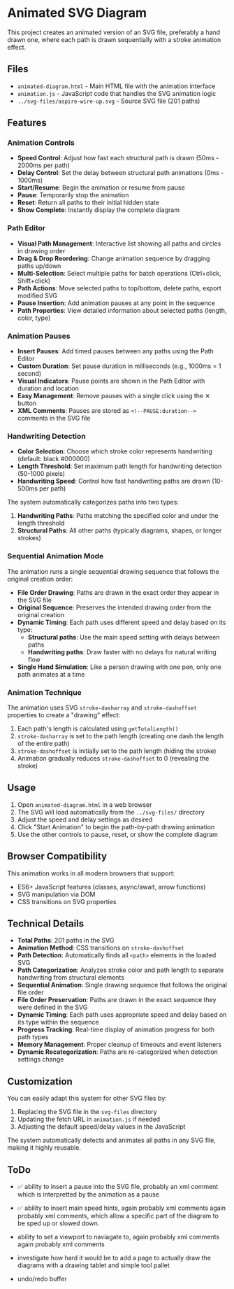 # Animated SVG Diagram

This project creates an animated version of an SVG file, preferably a hand drawn one, where each path is drawn sequentially with a stroke animation effect.

## Files

- `animated-diagram.html` - Main HTML file with the animation interface
- `animation.js` - JavaScript code that handles the SVG animation logic
- `../svg-files/aspire-wire-up.svg` - Source SVG file (201 paths)

## Features

### Animation Controls
- **Speed Control**: Adjust how fast each structural path is drawn (50ms - 2000ms per path)
- **Delay Control**: Set the delay between structural path animations (0ms - 1000ms)
- **Start/Resume**: Begin the animation or resume from pause
- **Pause**: Temporarily stop the animation
- **Reset**: Return all paths to their initial hidden state
- **Show Complete**: Instantly display the complete diagram

### Path Editor
- **Visual Path Management**: Interactive list showing all paths and circles in drawing order
- **Drag & Drop Reordering**: Change animation sequence by dragging paths up/down
- **Multi-Selection**: Select multiple paths for batch operations (Ctrl+click, Shift+click)
- **Path Actions**: Move selected paths to top/bottom, delete paths, export modified SVG
- **Pause Insertion**: Add animation pauses at any point in the sequence
- **Path Properties**: View detailed information about selected paths (length, color, type)

### Animation Pauses
- **Insert Pauses**: Add timed pauses between any paths using the Path Editor
- **Custom Duration**: Set pause duration in milliseconds (e.g., 1000ms = 1 second)
- **Visual Indicators**: Pause points are shown in the Path Editor with duration and location
- **Easy Management**: Remove pauses with a single click using the ✕ button
- **XML Comments**: Pauses are stored as `<!--PAUSE:duration-->` comments in the SVG file

### Handwriting Detection
- **Color Selection**: Choose which stroke color represents handwriting (default: black #000000)
- **Length Threshold**: Set maximum path length for handwriting detection (50-1000 pixels)
- **Handwriting Speed**: Control how fast handwriting paths are drawn (10-500ms per path)

The system automatically categorizes paths into two types:
1. **Handwriting Paths**: Paths matching the specified color and under the length threshold
2. **Structural Paths**: All other paths (typically diagrams, shapes, or longer strokes)

### Sequential Animation Mode
The animation runs a single sequential drawing sequence that follows the original creation order:
- **File Order Drawing**: Paths are drawn in the exact order they appear in the SVG file
- **Original Sequence**: Preserves the intended drawing order from the original creation
- **Dynamic Timing**: Each path uses different speed and delay based on its type:
  - **Structural paths**: Use the main speed setting with delays between paths
  - **Handwriting paths**: Draw faster with no delays for natural writing flow
- **Single Hand Simulation**: Like a person drawing with one pen, only one path animates at a time

### Animation Technique
The animation uses SVG `stroke-dasharray` and `stroke-dashoffset` properties to create a "drawing" effect:
1. Each path's length is calculated using `getTotalLength()`
2. `stroke-dasharray` is set to the path length (creating one dash the length of the entire path)
3. `stroke-dashoffset` is initially set to the path length (hiding the stroke)
4. Animation gradually reduces `stroke-dashoffset` to 0 (revealing the stroke)

## Usage

1. Open `animated-diagram.html` in a web browser
2. The SVG will load automatically from the `../svg-files/` directory
3. Adjust the speed and delay settings as desired
4. Click "Start Animation" to begin the path-by-path drawing animation
5. Use the other controls to pause, reset, or show the complete diagram

## Browser Compatibility

This animation works in all modern browsers that support:
- ES6+ JavaScript features (classes, async/await, arrow functions)
- SVG manipulation via DOM
- CSS transitions on SVG properties

## Technical Details

- **Total Paths**: 201 paths in the SVG
- **Animation Method**: CSS transitions on `stroke-dashoffset`
- **Path Detection**: Automatically finds all `<path>` elements in the loaded SVG
- **Path Categorization**: Analyzes stroke color and path length to separate handwriting from structural elements
- **Sequential Animation**: Single drawing sequence that follows the original file order
- **File Order Preservation**: Paths are drawn in the exact sequence they were defined in the SVG
- **Dynamic Timing**: Each path uses appropriate speed and delay based on its type within the sequence
- **Progress Tracking**: Real-time display of animation progress for both path types
- **Memory Management**: Proper cleanup of timeouts and event listeners
- **Dynamic Recategorization**: Paths are re-categorized when detection settings change

## Customization

You can easily adapt this system for other SVG files by:
1. Replacing the SVG file in the `svg-files` directory
2. Updating the fetch URL in `animation.js` if needed
3. Adjusting the default speed/delay values in the JavaScript

The system automatically detects and animates all paths in any SVG file, making it highly reusable.

## ToDo

* ✅ ability to insert a pause into the SVG file, probably an xml comment which is interpretted by the animation as a pause

* ✅ ability to insert main speed hints, again probably xml comments again probably xml comments, which allow a specific part of the diagram to be sped up or slowed down.

* ability to set a viewport to naviagate to, again probably xml comments again probably xml comments

* investigate how hard it would be to add a page to actually draw the diagrams with a drawing tablet and simple tool pallet

* undo/redo buffer